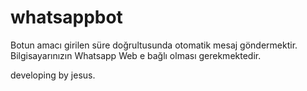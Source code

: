 # whatsappbot
Botun amacı girilen süre doğrultusunda otomatik mesaj göndermektir.
Bilgisayarınızın Whatsapp Web e bağlı olması gerekmektedir.

developing by jesus.
